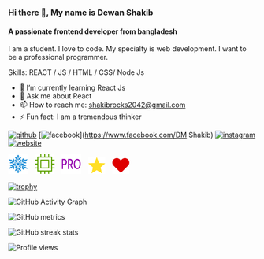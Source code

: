 ### Hi there 👋, My name is Dewan Shakib
#### A passionate frontend developer from bangladesh
I am a student. I love to code. My specialty is web development. I want to be a professional programmer.

Skills: REACT / JS / HTML / CSS/ Node Js

- 🌱 I’m currently learning React Js 
- 💬 Ask me about React 
- 📫 How to reach me: shakibrocks2042@gmail.com 
- ⚡ Fun fact: I am a tremendous thinker 


[<img src='https://cdn.jsdelivr.net/npm/simple-icons@3.0.1/icons/github.svg' alt='github' height='40'>](https://github.com/Dewanshakib)  [<img src='https://cdn.jsdelivr.net/npm/simple-icons@3.0.1/icons/facebook.svg' alt='facebook' height='40'>](https://www.facebook.com/DM Shakib)  [<img src='https://cdn.jsdelivr.net/npm/simple-icons@3.0.1/icons/instagram.svg' alt='instagram' height='40'>](https://www.instagram.com/dm__shakib/)  [<img src='https://cdn.jsdelivr.net/npm/simple-icons@3.0.1/icons/icloud.svg' alt='website' height='40'>](https://dewanshakib-portfolio.netlify.app/)  

<a href='https://archiveprogram.github.com/'><img src='https://raw.githubusercontent.com/acervenky/animated-github-badges/master/assets/acbadge.gif' width='40' height='40'></a> <a href='https://docs.github.com/en/developers'><img src='https://raw.githubusercontent.com/acervenky/animated-github-badges/master/assets/devbadge.gif' width='40' height='40'></a> <a href='https://github.com/pricing'><img src='https://raw.githubusercontent.com/acervenky/animated-github-badges/master/assets/pro.gif' width='40' height='40'></a> <a href='https://stars.github.com/'><img src='https://raw.githubusercontent.com/acervenky/animated-github-badges/master/assets/starbadge.gif' width='35' height='35'></a> <a href='https://docs.github.com/en/github/supporting-the-open-source-community-with-github-sponsors'><img src='https://raw.githubusercontent.com/acervenky/animated-github-badges/master/assets/sponsorbadge.gif' width='35' height='35'></a> 

[![trophy](https://github-profile-trophy.vercel.app/?username=Dewanshakib)](https://github.com/ryo-ma/github-profile-trophy)

![GitHub Activity Graph](https://activity-graph.herokuapp.com/graph?username=Dewanshakib)  

![GitHub metrics](https://metrics.lecoq.io/Dewanshakib)  

![GitHub streak stats](https://streak-stats.demolab.com/?user=Dewanshakib)  

![Profile views](https://gpvc.arturio.dev/Dewanshakib)  
